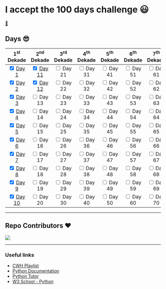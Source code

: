 # I accept the 100 days challenge :smiley:

[:snake:](/assets/images/python-logo.png)


## Days :sunglasses:


| 1<sup>st</sup> Dekade | 2<sup>nd</sup> Dekade | 3<sup>rd</sup> Dekade | 4<sup>th</sup> Dekade | 5<sup>th</sup> Dekade | 6<sup>th</sup> Dekade | 7<sup>th</sup> Dekade | 8<sup>th</sup> Dekade | 9<sup>th</sup> Dekade | 10<sup>th</sup> Dekade |  
| :---: | :---: | :---: | :---: | :---: | :---: | :---: | :---: | :---: | :---: |  
|<input type='checkbox' checked/> [Day 1](/Day%201/notes.md) |<input type='checkbox' checked/> [Day 11](/Day%2011//notes.md) |<input type='checkbox'/> Day 21 |<input type='checkbox'/> Day 31 |<input type='checkbox'/> Day 41|<input type='checkbox'/> Day 51 |<input type='checkbox'/> Day 61 |<input type='checkbox'/> Day 71 |<input type='checkbox'/> Day 81 |<input type='checkbox'/> Day 91 |
|<input type='checkbox' checked/> [Day 2](/Day%202/notes.md) |<input type='checkbox' checked /> [Day 12](./Day%2012//notes.md) |<input type='checkbox'/> Day 22 |<input type='checkbox'/> Day 32 |<input type='checkbox'/> Day 42|<input type='checkbox'/> Day 52 |<input type='checkbox'/> Day 62 |<input type='checkbox'/> Day 72 |<input type='checkbox'/> Day 82 |<input type='checkbox'/> Day 92 |
|<input type='checkbox' checked/> [Day 3](/Day%203/notes.md) |<input type='checkbox'/> Day 13 |<input type='checkbox'/> Day 23 |<input type='checkbox'/> Day 33 |<input type='checkbox'/> Day 43|<input type='checkbox'/> Day 53 |<input type='checkbox'/> Day 63 |<input type='checkbox'/> Day 73 |<input type='checkbox'/> Day 83 |<input type='checkbox'/> Day 93 |
|<input type='checkbox' checked/> [Day 4](/Day%204/notes.md) |<input type='checkbox'/> Day 14 |<input type='checkbox'/> Day 24 |<input type='checkbox'/> Day 34 |<input type='checkbox'/> Day 44|<input type='checkbox'/> Day 54 |<input type='checkbox'/> Day 64 |<input type='checkbox'/> Day 74 |<input type='checkbox'/> Day 84 |<input type='checkbox'/> Day 94 |
|<input type='checkbox' checked/> [Day 5](/Day%205/notes.md) |<input type='checkbox'/> Day 15 |<input type='checkbox'/> Day 25 |<input type='checkbox'/> Day 35 |<input type='checkbox'/> Day 45|<input type='checkbox'/> Day 55 |<input type='checkbox'/> Day 65 |<input type='checkbox'/> Day 75 |<input type='checkbox'/> Day 85 |<input type='checkbox'/> Day 95 |
|<input type='checkbox' checked /> [Day 6](./Day%206/notes.md) |<input type='checkbox'/> Day 16 |<input type='checkbox'/> Day 26 |<input type='checkbox'/> Day 36 |<input type='checkbox'/> Day 46|<input type='checkbox'/> Day 56 |<input type='checkbox'/> Day 66 |<input type='checkbox'/> Day 76 |<input type='checkbox'/> Day 86 |<input type='checkbox'/> Day 96 |
|<input type='checkbox' checked/> [Day 7](./Day%207/notes.md) |<input type='checkbox'/> Day 17 |<input type='checkbox'/> Day 27 |<input type='checkbox'/> Day 37 |<input type='checkbox'/> Day 47|<input type='checkbox'/> Day 57 |<input type='checkbox'/> Day 67 |<input type='checkbox'/> Day 77 |<input type='checkbox'/> Day 87 |<input type='checkbox'/> Day 97 |
|<input type='checkbox' checked/> [Day 8](./Day%208/notes.md) |<input type='checkbox'/> Day 18 |<input type='checkbox'/> Day 28 |<input type='checkbox'/> Day 38 |<input type='checkbox'/> Day 48|<input type='checkbox'/> Day 58 |<input type='checkbox'/> Day 68 |<input type='checkbox'/> Day 78 |<input type='checkbox'/> Day 88 |<input type='checkbox'/> Day 98 |
|<input type='checkbox'  checked/> [Day 9](./Day%209//notes.md) |<input type='checkbox'/> Day 19 |<input type='checkbox'/> Day 29 |<input type='checkbox'/> Day 39 |<input type='checkbox'/> Day 49|<input type='checkbox'/> Day 59 |<input type='checkbox'/> Day 69 |<input type='checkbox'/> Day 79 |<input type='checkbox'/> Day 89 |<input type='checkbox'/> Day 99 |
|<input type='checkbox' checked /> [Day 10](./Day%2010/notes.md)|<input type='checkbox'/> Day 20 |<input type='checkbox'/> Day 30 |<input type='checkbox'/> Day 40 |<input type='checkbox'/> Day 50|<input type='checkbox'/> Day 60 |<input type='checkbox'/> Day 70 |<input type='checkbox'/> Day 80 |<input type='checkbox'/> Day 90 |<input type='checkbox'/> Day 100 |

---
## Repo Contributors ❤️
  <img src = "https://contrib.rocks/image?repo=SarangKumar/CWH-Python"/>

---

### Useful links

- [CWH Playlist](https://youtu.be/7wnove7K-ZQ?list=PLu0W_9lII9agwh1XjRt242xIpHhPT2llg)
- [Python Documentation](https://docs.python.org/3/)
- [Python Tutor](https://pythontutor.com/visualize.html#mode=edit)
- [W3 School - Python](https://www.w3schools.com/python/default.asp)
